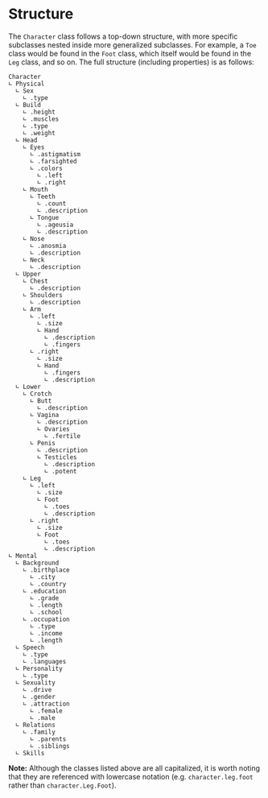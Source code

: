 # Structure

The `Character` class follows a top-down structure, with more specific subclasses nested inside more generalized
subclasses. For example, a `Toe` class would be found in the `Foot` class, which itself would be found in the `Leg`
class, and so on. The full structure (including properties) is as follows:

```
Character
∟ Physical
  ∟ Sex
    ∟ .type
  ∟ Build
    ∟ .height
    ∟ .muscles
    ∟ .type
    ∟ .weight
  ∟ Head
    ∟ Eyes
      ∟ .astigmatism
      ∟ .farsighted
      ∟ .colors
        ∟ .left
        ∟ .right
    ∟ Mouth
      ∟ Teeth
        ∟ .count
        ∟ .description
      ∟ Tongue
        ∟ .ageusia
        ∟ .description
    ∟ Nose
      ∟ .anosmia
      ∟ .description
    ∟ Neck
      ∟ .description
  ∟ Upper
    ∟ Chest
      ∟ .description
    ∟ Shoulders
      ∟ .description
    ∟ Arm
      ∟ .left
        ∟ .size
        ∟ Hand
          ∟ .description
          ∟ .fingers
      ∟ .right
        ∟ .size
        ∟ Hand
          ∟ .fingers
          ∟ .description
  ∟ Lower
    ∟ Crotch
      ∟ Butt
        ∟ .description
      ∟ Vagina
        ∟ .description
        ∟ Ovaries
          ∟ .fertile
      ∟ Penis
        ∟ .description
        ∟ Testicles
          ∟ .description
          ∟ .potent
    ∟ Leg
      ∟ .left
        ∟ .size
        ∟ Foot
          ∟ .toes
          ∟ .description
      ∟ .right
        ∟ .size
        ∟ Foot
          ∟ .toes
          ∟ .description
∟ Mental
  ∟ Background
    ∟ .birthplace
      ∟ .city
      ∟ .country
    ∟ .education
      ∟ .grade
      ∟ .length
      ∟ .school
    ∟ .occupation
      ∟ .type
      ∟ .income
      ∟ .length
  ∟ Speech
    ∟ .type
    ∟ .languages
  ∟ Personality
    ∟ .type
  ∟ Sexuality
    ∟ .drive
    ∟ .gender
    ∟ .attraction
      ∟ .female
      ∟ .male
  ∟ Relations
    ∟ .family
      ∟ .parents
      ∟ .siblings
  ∟ Skills
```

**Note:** Although the classes listed above are all capitalized, it is worth noting that they are referenced with
lowercase notation (e.g. `character.leg.foot` rather than `character.Leg.Foot`).

